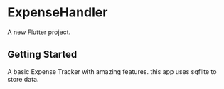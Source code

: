 # ExpenseHandler

A new Flutter project.

## Getting Started

A basic Expense Tracker with amazing features. this app uses sqflite to store data.
